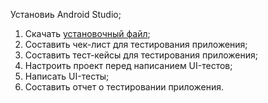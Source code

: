 Установиь Android Studio;

1. Скачать [установочный файл](https://github.com/netology-code/qamid-diplom/blob/main/fmh-android.zip);
2. Составить чек-лист для тестирования приложения;
3. Составить тест-кейсы для тестирования приложения;
4. Настроить проект перед написанием UI-тестов;
5. Написать UI-тесты;
6. Составить отчет о тестировании приложения.

